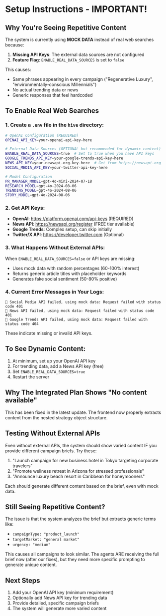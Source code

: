 # Setup Instructions - IMPORTANT!

## Why You're Seeing Repetitive Content

The system is currently using **MOCK DATA** instead of real web searches because:

1. **Missing API Keys**: The external data sources are not configured
2. **Feature Flag**: `ENABLE_REAL_DATA_SOURCES` is set to `false`

This causes:

- Same phrases appearing in every campaign ("Regenerative Luxury", "environmentally-conscious Millennials")
- No actual trending data or news
- Generic responses that feel hardcoded

## To Enable Real Web Searches

### 1. Create a `.env` file in the `hive` directory:

```bash
# OpenAI Configuration (REQUIRED)
OPENAI_API_KEY=your-openai-api-key-here

# External Data Sources (OPTIONAL but recommended for dynamic content)
ENABLE_REAL_DATA_SOURCES=true  # Set to true when you have API keys
GOOGLE_TRENDS_API_KEY=your-google-trends-api-key-here
NEWS_API_KEY=your-newsapi-org-key-here  # Get from https://newsapi.org
SOCIAL_MEDIA_API_KEY=your-twitter-api-key-here

# Model Configuration
PR_MANAGER_MODEL=gpt-4o-mini-2024-07-18
RESEARCH_MODEL=gpt-4o-2024-08-06
TRENDING_MODEL=gpt-4o-2024-08-06
STORY_MODEL=gpt-4o-2024-08-06
```

### 2. Get API Keys:

- **OpenAI**: https://platform.openai.com/api-keys (REQUIRED)
- **News API**: https://newsapi.org/register (FREE tier available)
- **Google Trends**: Complex setup, can skip initially
- **Twitter/X API**: https://developer.twitter.com (Optional)

### 3. What Happens Without External APIs:

When `ENABLE_REAL_DATA_SOURCES=false` or API keys are missing:

- Uses mock data with random percentages (60-100% interest)
- Returns generic article titles with placeholder keywords
- Generates fake social sentiment (50-80% positive)

### 4. Current Error Messages in Your Logs:

```
🔄 Social Media API failed, using mock data: Request failed with status code 401
🔄 News API failed, using mock data: Request failed with status code 401
🔄 Google Trends API failed, using mock data: Request failed with status code 404
```

These indicate missing or invalid API keys.

## To See Dynamic Content:

1. At minimum, set up your OpenAI API key
2. For trending data, add a News API key (free)
3. Set `ENABLE_REAL_DATA_SOURCES=true`
4. Restart the server

## Why The Integrated Plan Shows "No content available"

This has been fixed in the latest update. The frontend now properly extracts content from the nested strategy object structure.

## Testing Without External APIs

Even without external APIs, the system should show varied content IF you provide different campaign briefs. Try these:

1. "Launch campaign for new business hotel in Tokyo targeting corporate travelers"
2. "Promote wellness retreat in Arizona for stressed professionals"
3. "Announce luxury beach resort in Caribbean for honeymooners"

Each should generate different content based on the brief, even with mock data.

## Still Seeing Repetitive Content?

The issue is that the system analyzes the brief but extracts generic terms like:

- `campaignType: "product_launch"`
- `targetMarket: "general market"`
- `urgency: "medium"`

This causes all campaigns to look similar. The agents ARE receiving the full brief now (after our fixes), but they need more specific prompting to generate unique content.

## Next Steps

1. Add your OpenAI API key (minimum requirement)
2. Optionally add News API key for trending data
3. Provide detailed, specific campaign briefs
4. The system will generate more varied content
